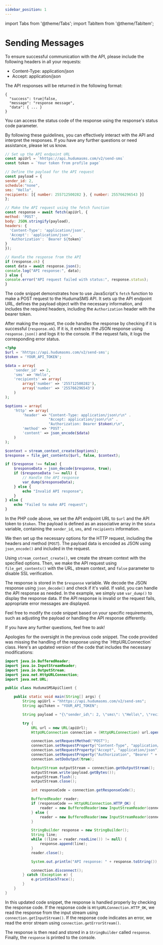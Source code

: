 ```yaml
---
sidebar_position: 1
---
```

import Tabs from '@theme/Tabs';
import TabItem from '@theme/TabItem';

# Sending Messages
To ensure successful communication with the API, please include the following headers in all your requests:

- Content-Type: application/json
- Accept: application/json

The API responses will be returned in the following format:

```
{
  "success": true|false,
  "message": "response message",
  "data": { ... }
}
```

You can access the status code of the response using the response's status code parameter.

By following these guidelines, you can effectively interact with the API and interpret the responses. If you have any further questions or need assistance, please let us know.
<Tabs>
<TabItem value="javascript" label="Javascript">

  ```javascript
// Set up the API endpoint URL
const apiUrl = `hhttps://api.hudumasms.com/v2/send-sms`
const token = `Your token from profile page`

// Define the payload for the API request
const payload = {
  sender_id: 2,
  schedule:"none",
  sms: "Hello",
  recipients: [{ number: 255712500282 }, { number: 255766296543 }]
};

// Make the API request using the fetch function
const response = await fetch(apiUrl, {
  method: 'POST',
  body: JSON.stringify(payload),
  headers: {
    'Content-Type': 'application/json',
    'Accept': 'application/json',
    'Authorization': `Bearer ${token}`
  }
});

// Handle the response from the API
if (response.ok) {
  const data = await response.json();
  console.log("API response:", data);
} else {
  console.error("API request failed with status:", response.status);
}
```

The code snippet demonstrates how to use JavaScript's `fetch` function to make a POST request to the HudumaSMS API. It sets up the API endpoint URL, defines the payload object with the necessary information, and includes the required headers, including the `Authorization` header with the bearer token.

After making the request, the code handles the response by checking if it is successful (`response.ok`). If it is, it extracts the JSON response using `response.json()` and logs it to the console. If the request fails, it logs the corresponding error status.

</TabItem>

<TabItem value="php" label="PHP">

```php
<?php
$url = 'hhttps://api.hudumasms.com/v2/send-sms';
$token = 'YOUR_API_TOKEN';

$data = array(
    'sender_id' => 2,
    'sms' => 'Hello',
    'recipients' => array(
        array('number' => '255712500282'),
        array('number' => '255766296543')
    )
);

$options = array(
    'http' => array(
        'header' => "Content-Type: application/json\r\n" .
                    "Accept: application/json\r\n" .
                    "Authorization: Bearer $token\r\n",
        'method' => 'POST',
        'content' => json_encode($data)
    )
);

$context = stream_context_create($options);
$response = file_get_contents($url, false, $context);

if ($response !== false) {
    $responseData = json_decode($response, true);
    if ($responseData !== null) {
        // Handle the API response
        var_dump($responseData);
    } else {
        echo "Invalid API response";
    }
} else {
    echo "Failed to make API request";
}
```
In the PHP code above, we set the API endpoint URL to `$url` and the API token to `$token`. The payload is defined as an associative array in the `$data` variable, containing the `sender_id`, `sms`, and `recipients` information.

We then set up the necessary options for the HTTP request, including the headers and method (`POST`). The payload data is encoded as JSON using `json_encode()` and included in the request.

Using `stream_context_create()`, we create the stream context with the specified options. Then, we make the API request using `file_get_contents()` with the URL, stream context, and `false` parameter to disable SSL verification.

The response is stored in the `$response` variable. We decode the JSON response using `json_decode()` and check if it's valid. If valid, you can handle the API response as needed. In the example, we simply use `var_dump()` to display the response data. If the API response is invalid or the request fails, appropriate error messages are displayed.

Feel free to modify the code snippet based on your specific requirements, such as adjusting the payload or handling the API response differently.

If you have any further questions, feel free to ask!
</TabItem>

<TabItem value="jave" label="Java">
Apologies for the oversight in the previous code snippet. The code provided was missing the handling of the response using the `HttpURLConnection` class. Here's an updated version of the code that includes the necessary modifications:

```java
import java.io.BufferedReader;
import java.io.InputStreamReader;
import java.io.OutputStream;
import java.net.HttpURLConnection;
import java.net.URL;

public class HudumaSMSApiClient {

    public static void main(String[] args) {
        String apiUrl = "hhttps://api.hudumasms.com/v2/send-sms";
        String apiToken = "YOUR_API_TOKEN";

        String payload = "{\"sender_id\": 2, \"sms\": \"Hello\", \"recipients\": [{\"number\": \"255712500282\"}, {\"number\": \"255766296543\"}]}";

        try {
            URL url = new URL(apiUrl);
            HttpURLConnection connection = (HttpURLConnection) url.openConnection();

            connection.setRequestMethod("POST");
            connection.setRequestProperty("Content-Type", "application/json");
            connection.setRequestProperty("Accept", "application/json");
            connection.setRequestProperty("Authorization", "Bearer " + apiToken);
            connection.setDoOutput(true);

            OutputStream outputStream = connection.getOutputStream();
            outputStream.write(payload.getBytes());
            outputStream.flush();
            outputStream.close();

            int responseCode = connection.getResponseCode();

            BufferedReader reader;
            if (responseCode == HttpURLConnection.HTTP_OK) {
                reader = new BufferedReader(new InputStreamReader(connection.getInputStream()));
            } else {
                reader = new BufferedReader(new InputStreamReader(connection.getErrorStream()));
            }

            StringBuilder response = new StringBuilder();
            String line;
            while ((line = reader.readLine()) != null) {
                response.append(line);
            }
            reader.close();

            System.out.println("API response: " + response.toString());

            connection.disconnect();
        } catch (Exception e) {
            e.printStackTrace();
        }
    }
}
```

In this updated code snippet, the response is handled properly by checking the response code. If the response code is `HttpURLConnection.HTTP_OK`, we read the response from the input stream using `connection.getInputStream()`. If the response code indicates an error, we read the error stream using `connection.getErrorStream()`.

The response is then read and stored in a `StringBuilder` called `response`. Finally, the `response` is printed to the console.

</TabItem>

</Tabs>


